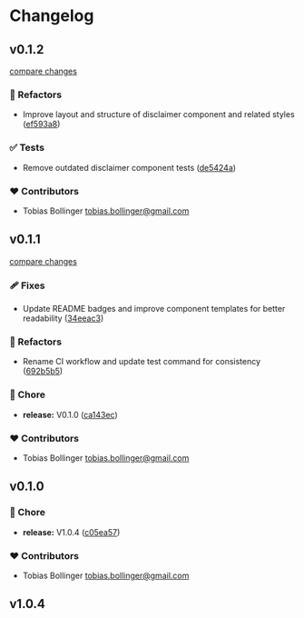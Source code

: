 # Changelog
## v0.1.2

[compare changes](https://github.com/DCC-BS/common-ui.bs.js/compare/v0.1.1...v0.1.2)

### 💅 Refactors

- Improve layout and structure of disclaimer component and related styles ([ef593a8](https://github.com/DCC-BS/common-ui.bs.js/commit/ef593a8))

### ✅ Tests

- Remove outdated disclaimer component tests ([de5424a](https://github.com/DCC-BS/common-ui.bs.js/commit/de5424a))

### ❤️ Contributors

- Tobias Bollinger <tobias.bollinger@gmail.com>

## v0.1.1

[compare changes](https://github.com/DCC-BS/common-ui.bs.js/compare/v0.1.0...v0.1.1)

### 🩹 Fixes

- Update README badges and improve component templates for better readability ([34eeac3](https://github.com/DCC-BS/common-ui.bs.js/commit/34eeac3))

### 💅 Refactors

- Rename CI workflow and update test command for consistency ([692b5b5](https://github.com/DCC-BS/common-ui.bs.js/commit/692b5b5))

### 🏡 Chore

- **release:** V0.1.0 ([ca143ec](https://github.com/DCC-BS/common-ui.bs.js/commit/ca143ec))

### ❤️ Contributors

- Tobias Bollinger <tobias.bollinger@gmail.com>

## v0.1.0


### 🏡 Chore

- **release:** V1.0.4 ([c05ea57](https://github.com/DCC-BS/common-ui.bs.js/commit/c05ea57))

### ❤️ Contributors

- Tobias Bollinger <tobias.bollinger@gmail.com>

## v1.0.4

